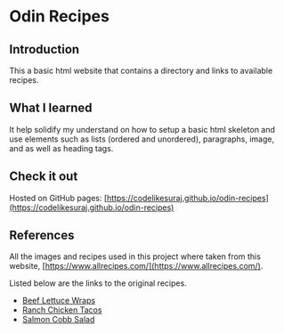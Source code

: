# Odin Recipes

## Introduction
This a basic html website that contains a directory and links to available recipes.

## What I learned
It help solidify my understand on how to setup a basic html skeleton and use elements such as lists (ordered and unordered), paragraphs, image, and as well as heading tags.

## Check it out
Hosted on GitHub pages: [https://codelikesuraj.github.io/odin-recipes](https://codelikesuraj.github.io/odin-recipes)

## References
All the images and recipes used in this project where taken from this website, [https://www.allrecipes.com/](https://www.allrecipes.com/).

Listed below are the links to the original recipes.
- [Beef Lettuce Wraps](https://www.allrecipes.com/recipe/71722/asian-lettuce-wraps/)
- [Ranch Chicken Tacos](https://www.allrecipes.com/recipe/217890/ranch-chicken-tacos/)
- [Salmon Cobb Salad](https://www.allrecipes.com/recipe/258277/salmon-cobb-salad/)
